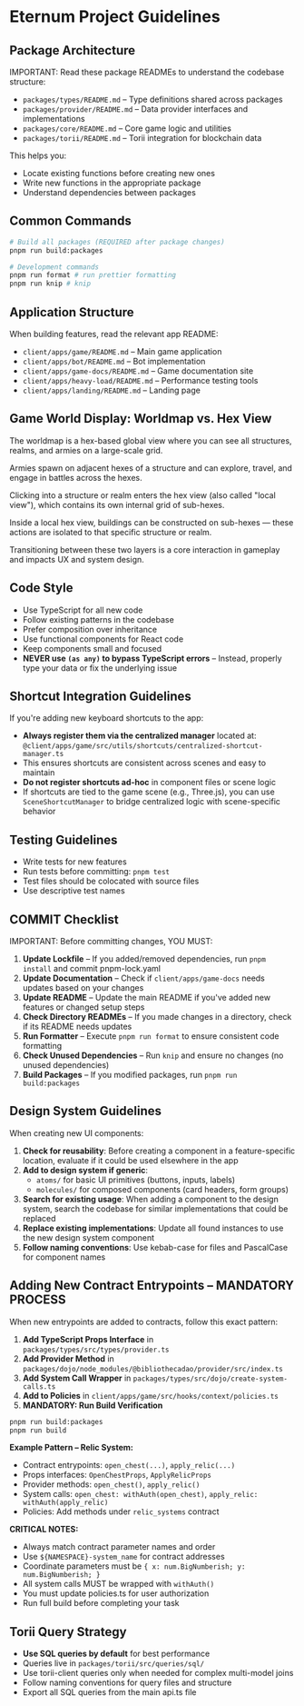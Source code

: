 # Eternum Project Guidelines

## Package Architecture

IMPORTANT: Read these package READMEs to understand the codebase structure:

- `packages/types/README.md` – Type definitions shared across packages
- `packages/provider/README.md` – Data provider interfaces and implementations
- `packages/core/README.md` – Core game logic and utilities
- `packages/torii/README.md` – Torii integration for blockchain data

This helps you:

- Locate existing functions before creating new ones
- Write new functions in the appropriate package
- Understand dependencies between packages

## Common Commands

```bash
# Build all packages (REQUIRED after package changes)
pnpm run build:packages

# Development commands
pnpm run format # run prettier formatting
pnpm run knip # knip
```

## Application Structure

When building features, read the relevant app README:

- `client/apps/game/README.md` – Main game application
- `client/apps/bot/README.md` – Bot implementation
- `client/apps/game-docs/README.md` – Game documentation site
- `client/apps/heavy-load/README.md` – Performance testing tools
- `client/apps/landing/README.md` – Landing page

## Game World Display: Worldmap vs. Hex View

The worldmap is a hex-based global view where you can see all structures, realms, and armies on a large-scale grid.

Armies spawn on adjacent hexes of a structure and can explore, travel, and engage in battles across the hexes.

Clicking into a structure or realm enters the hex view (also called "local view"), which contains its own internal grid
of sub-hexes.

Inside a local hex view, buildings can be constructed on sub-hexes — these actions are isolated to that specific
structure or realm.

Transitioning between these two layers is a core interaction in gameplay and impacts UX and system design.

## Code Style

- Use TypeScript for all new code
- Follow existing patterns in the codebase
- Prefer composition over inheritance
- Use functional components for React code
- Keep components small and focused
- **NEVER use `(as any)` to bypass TypeScript errors** – Instead, properly type your data or fix the underlying issue

## Shortcut Integration Guidelines

If you're adding new keyboard shortcuts to the app:

- **Always register them via the centralized manager** located at:
  `@client/apps/game/src/utils/shortcuts/centralized-shortcut-manager.ts`
- This ensures shortcuts are consistent across scenes and easy to maintain
- **Do not register shortcuts ad-hoc** in component files or scene logic
- If shortcuts are tied to the game scene (e.g., Three.js), you can use `SceneShortcutManager` to bridge centralized
  logic with scene-specific behavior

## Testing Guidelines

- Write tests for new features
- Run tests before committing: `pnpm test`
- Test files should be colocated with source files
- Use descriptive test names

## COMMIT Checklist

IMPORTANT: Before committing changes, YOU MUST:

1. **Update Lockfile** – If you added/removed dependencies, run `pnpm install` and commit pnpm-lock.yaml
2. **Update Documentation** – Check if `client/apps/game-docs` needs updates based on your changes
3. **Update README** – Update the main README if you've added new features or changed setup steps
4. **Check Directory READMEs** – If you made changes in a directory, check if its README needs updates
5. **Run Formatter** – Execute `pnpm run format` to ensure consistent code formatting
6. **Check Unused Dependencies** – Run `knip` and ensure no changes (no unused dependencies)
7. **Build Packages** – If you modified packages, run `pnpm run build:packages`

## Design System Guidelines

When creating new UI components:

1. **Check for reusability**: Before creating a component in a feature-specific location, evaluate if it could be used
   elsewhere in the app
2. **Add to design system if generic**:
   - `atoms/` for basic UI primitives (buttons, inputs, labels)
   - `molecules/` for composed components (card headers, form groups)
3. **Search for existing usage**: When adding a component to the design system, search the codebase for similar
   implementations that could be replaced
4. **Replace existing implementations**: Update all found instances to use the new design system component
5. **Follow naming conventions**: Use kebab-case for files and PascalCase for component names

## Adding New Contract Entrypoints – MANDATORY PROCESS

When new entrypoints are added to contracts, follow this exact pattern:

1. **Add TypeScript Props Interface** in `packages/types/src/types/provider.ts`
2. **Add Provider Method** in `packages/dojo/node_modules/@bibliothecadao/provider/src/index.ts`
3. **Add System Call Wrapper** in `packages/types/src/dojo/create-system-calls.ts`
4. **Add to Policies** in `client/apps/game/src/hooks/context/policies.ts`
5. **MANDATORY: Run Build Verification**

```bash
pnpm run build:packages
pnpm run build
```

**Example Pattern – Relic System:**

- Contract entrypoints: `open_chest(...)`, `apply_relic(...)`
- Props interfaces: `OpenChestProps`, `ApplyRelicProps`
- Provider methods: `open_chest()`, `apply_relic()`
- System calls: `open_chest: withAuth(open_chest)`, `apply_relic: withAuth(apply_relic)`
- Policies: Add methods under `relic_systems` contract

**CRITICAL NOTES:**

- Always match contract parameter names and order
- Use `${NAMESPACE}-system_name` for contract addresses
- Coordinate parameters must be `{ x: num.BigNumberish; y: num.BigNumberish; }`
- All system calls MUST be wrapped with `withAuth()`
- You must update policies.ts for user authorization
- Run full build before completing your task

## Torii Query Strategy

- **Use SQL queries by default** for best performance
- Queries live in `packages/torii/src/queries/sql/`
- Use torii-client queries only when needed for complex multi-model joins
- Follow naming conventions for query files and structure
- Export all SQL queries from the main api.ts file
